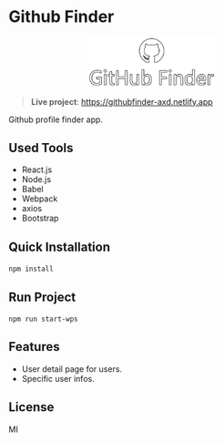 # Github Finder
<p align="center">
  <img src="./images/logo.png" width="45%"/> 
</p>

> **Live project**: https://githubfinder-axd.netlify.app 

Github profile finder app.

## Used Tools
- React.js
- Node.js
- Babel
- Webpack
- axios
- Bootstrap

## Quick Installation
```
npm install
```
## Run Project
```
npm run start-wps
```

## Features
- User detail page for users.
- Specific user infos.

## License
MI
